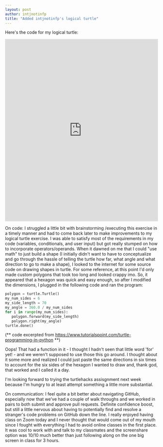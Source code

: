```yaml
---
layout: post
author: intjnotinfp
title: "Added intjnotinfp's logical turtle"
---
```

Here's the code for my logical turtle:
<iframe src="https://trinket.io/embed/python/15e54063fd" width="100%" height="600" frameborder="0" marginwidth="0" marginheight="0" allowfullscreen></iframe>

On code:
I struggled a little bit with brainstorming /executing this exercise in a timely manner and had to come back later to make improvements to my logical turtle exercise. I was able to satisfy most of the requirements in my code (variables, conditionals, and user input) but got really stumped on how to incorporate operators/operands. When it dawned on me that I could "use math" to just build a shape (I initially didn't want to have to conceptualize and go through the hassle of telling the turtle how far, what angle and what direction to go to make a shape), I looked to the internet for some source code on drawing shapes in turtle. For some reference, at this point I'd only made custom polygons that took too long and looked crappy imo. So, it appeared that a hexagon was quick and easy enough, so after I modified the dimensions, I plugged in the following code and ran the program:

```python
polygon = turtle.Turtle()
my_num_sides = 6
my_side_length = 70
my_angle = 360.0 / my_num_sides
for i in range(my_num_sides):
   polygon.forward(my_side_length)           
   polygon.right(my_angle) 
turtle.done()
```

(** code excerpted from https://www.tutorialspoint.com/turtle-programming-in-python **)

Oops! That had a function in it - I thought I hadn't seen that little word 'for' yet! - and we weren't supposed to use those this go around. I thought about it some more and realized I could just paste the same directions in six times to account for the six sides of the hexagon I wanted to draw and, thank god, that worked and I called it a day.

I'm looking forward to trying the turtlehacks assisgnment next week because I'm hungry to at least attempt something a little more substantial. 

On communication:
I feel quite a bit better about navigating GitHub, especially now that we've had a couple of walk throughs and we worked in pairs to both submit and approve pull requests. Definite confidence boost, but still a little nervous about having to potentially find and resolve a stranger's code problems on GitHub down the line. I really enjoyed having class on Zoom today and I never thought that would come out of my mouth since I fought with everything I had to avoid online classes in the first place. It was cool to work with and talk to my classmates and the screenshare option was 10/10 much better than just following along on the one big screen in class for 3 hours.
